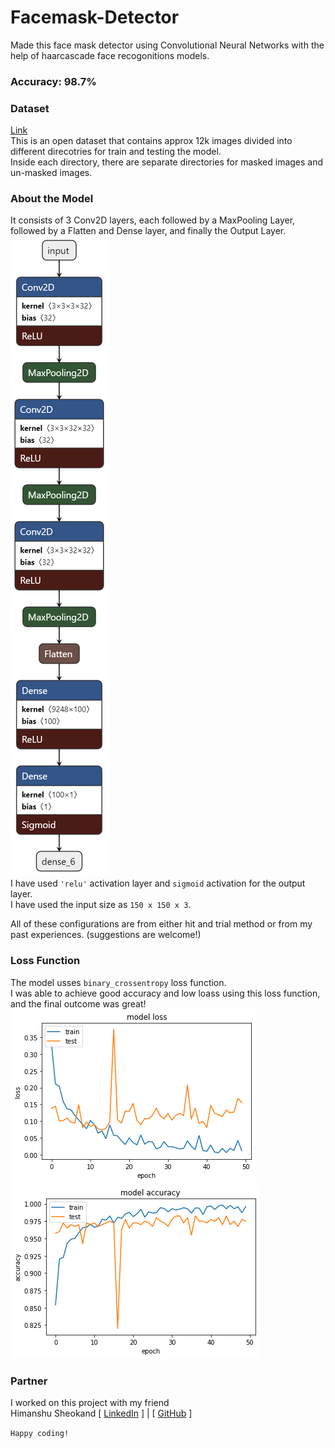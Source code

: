 # Facemask-Detector

Made this face mask detector using Convolutional Neural Networks with the help of haarcascade face recogonitions models.

<h3><b>Accuracy: 98.7%</b></h3>

### Dataset
[Link](https://drive.google.com/file/d/1MRTO03WAvc69un-93UhCFErsW3ZtZp6T/view) <br />
This is an open dataset that contains approx 12k images divided into different direcotries for train and testing the model. <br />
Inside each directory, there are separate directories for masked images and un-masked images.

### About the Model
It consists of 3 Conv2D layers, each followed by a MaxPooling Layer, followed by a Flatten and Dense layer, and finally the Output Layer. <br />
<img src="https://github.com/Kushagraw12/Facemask-Detector/blob/main/Helper%20Images/model.png" center/><br />
I have used ```'relu'``` activation layer and ```sigmoid``` activation for the output layer. <br />
I have used the input size as ```150 x 150 x 3```.<br />
<!-- <img src="https://github.com/Kushagraw12/Facemask-Detector/blob/main/Helper%20Images/model2.jpg" /><br /> -->
All of these configurations are from either hit and trial method or from my past experiences. (suggestions are welcome!)

### Loss Function
The model usses ```binary_crossentropy``` loss function. <br />
I was able to achieve good accuracy and low loass using this loss function, and the final outcome was great! <br /> 
<img src="https://github.com/Kushagraw12/Facemask-Detector/blob/main/Helper%20Images/graph%20loss.png" />
<img src="https://github.com/Kushagraw12/Facemask-Detector/blob/main/Helper%20Images/graph%20accuracy.png" />

### Partner
I worked on this project with my friend <br />
Himanshu Sheokand [ [LinkedIn](https://www.linkedin.com/in/himanshu-sheokand-595786182/) ] | [ [GitHub](https://github.com/himanshu2030) ] <br />

```Happy coding!```
